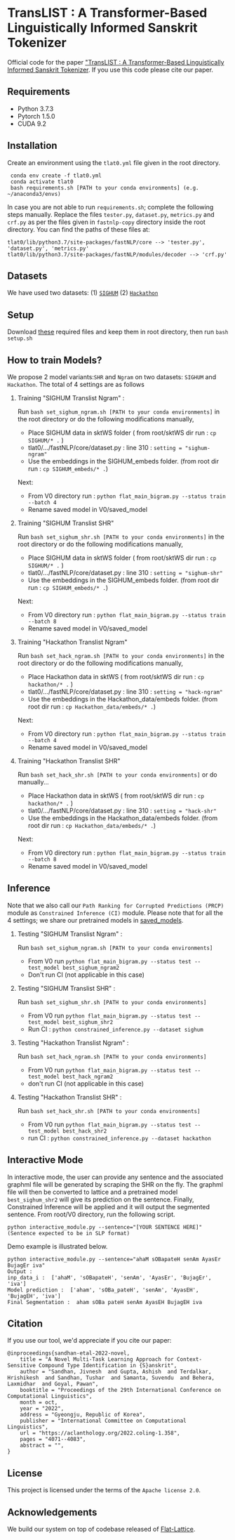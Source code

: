 # TransLIST : A Transformer-Based Linguistically Informed Sanskrit Tokenizer

Official code for the paper ["TransLIST : A Transformer-Based Linguistically Informed Sanskrit Tokenizer](). If you use this code please cite our paper.

## Requirements
* Python 3.7.3
* Pytorch 1.5.0
* CUDA 9.2


## Installation
Create an environment using the `tlat0.yml` file given in the root directory.
```
 conda env create -f tlat0.yml
 conda activate tlat0
 bash requirements.sh [PATH to your conda environments] (e.g. ~/anaconda3/envs)
 ```
In case you are not able to run `requirements.sh`; complete the following steps manually. Replace the files `tester.py`, `dataset.py`, `metrics.py` and `crf.py` as per the files given in `fastnlp-copy` directory inside the root directory. You can find the paths of these files at:
```
tlat0/lib/python3.7/site-packages/fastNLP/core --> 'tester.py', 'dataset.py', 'metrics.py'
tlat0/lib/python3.7/site-packages/fastNLP/modules/decoder --> 'crf.py'
```

## Datasets
We have used two datasets: (1) [`SIGHUM`](https://zenodo.org/record/803508#.YRdZ43UzaXJ) (2) [`Hackathon`](https://sanskritpanini.github.io/dataset.html)

## Setup
Download [these](https://drive.google.com/drive/folders/1SCU_MwzePYai0ymAE3B5xuC8JhBZlxMd?usp=sharing) required files and keep them in root directory, then run ```bash setup.sh```

## How to train Models?
We propose 2 model variants:`SHR` and `Ngram` on two datasets: `SIGHUM` and `Hackathon`. The total of 4 settings are as follows

1. Training "SIGHUM Translist Ngram" : 

	Run ```bash set_sighum_ngram.sh [PATH to your conda environments]``` in the root directory or do the following modifications manually,
	- Place SIGHUM data in sktWS folder ( from root/sktWS dir run : ```cp SIGHUM/* .``` )
	- tlat0/.../fastNLP/core/dataset.py : line 310 : ```setting = "sighum-ngram"```
	- Use the embeddings in the SIGHUM_embeds folder. (from root dir run : ```cp SIGHUM_embeds/* .```)
	
	Next:
	- From V0 directory run : ```python flat_main_bigram.py --status train --batch 4```
	- Rename saved model in V0/saved_model


2. Training "SIGHUM Translist SHR"
	
	Run ```bash set_sighum_shr.sh [PATH to your conda environments]``` in the root directory or do the following modifications manually,
	- Place SIGHUM data in sktWS folder ( from root/sktWS dir run : ```cp SIGHUM/* .``` )
	- tlat0/.../fastNLP/core/dataset.py : line 310 : ```setting = "sighum-shr"```
	- Use the embeddings in the SIGHUM_embeds folder. (from root dir run : ```cp SIGHUM_embeds/* .```)
	
	Next:
	- From V0 directory run : ```python flat_main_bigram.py --status train --batch 8```
	- Rename saved model in V0/saved_model
	
3. Training "Hackathon Translist Ngram"
	
	Run ```bash set_hack_ngram.sh [PATH to your conda environments]``` in the root directory or do the following modifications manually,
	- Place Hackathon data in sktWS ( from root/sktWS dir run : ```cp hackathon/* .``` )
	- tlat0/.../fastNLP/core/dataset.py : line 310 : ```setting = "hack-ngram"```
	- Use the embeddings in the Hackathon_data/embeds folder. (from root dir run : ```cp Hackathon_data/embeds/* .```)
	
	Next:
	- From V0 directory run : ```python flat_main_bigram.py --status train --batch 4```
	- Rename saved model in V0/saved_model

4. Training "Hackathon Translist SHR"
	
	Run ```bash set_hack_shr.sh [PATH to your conda environments]``` or do manually...
	- Place Hackathon data in sktWS ( from root/sktWS dir run : ```cp hackathon/* .``` )
	- tlat0/.../fastNLP/core/dataset.py : line 310 : ```setting = "hack-shr"```
	- Use the embeddings in the Hackathon_data/embeds folder. (from root dir run : ```cp Hackathon_data/embeds/* .```)
	
	Next:
	- From V0 directory run : ```python flat_main_bigram.py --status train --batch 8```
	- Rename saved model in V0/saved_model

    
## Inference
Note that we also call our `Path Ranking for Corrupted Predictions (PRCP)` module as `Constrained Inference (CI)` module. Please note that for all the 4 settings; we share our pretrained models in [saved_models](https://drive.google.com/file/d/11RP9TqrO3-dUuPSCNa9GWEGOPcaFVv1h/view?usp=sharing).

1. Testing "SIGHUM Translist Ngram" :
	
	Run ```bash set_sighum_ngram.sh [PATH to your conda environments]```
	- From V0 run ```python flat_main_bigram.py --status test --test_model best_sighum_ngram2```
	- Don't run CI (not applicable in this case)
    
2. Testing "SIGHUM Translist SHR" :
	
	Run ```bash set_sighum_shr.sh [PATH to your conda environments]```
	- From V0 run ```python flat_main_bigram.py --status test --test_model best_sighum_shr2```
	- Run CI : ```python constrained_inference.py --dataset sighum```

3. Testing "Hackathon Translist Ngram" :
	
	Run ```bash set_hack_ngram.sh [PATH to your conda environments]```
	- From V0 run ```python flat_main_bigram.py --status test --test_model best_hack_ngram2```
	- don't run CI (not applicable in this case)
    
4. Testing "Hackathon Translist SHR" :
	
	Run ```bash set_hack_shr.sh [PATH to your conda environments]```
	- From V0 run ```python flat_main_bigram.py --status test --test_model best_hack_shr2```
	- run CI : ```python constrained_inference.py --dataset hackathon``` 

		
## Interactive Mode 
In interactive mode, the user can provide any sentence and the associated graphml file will be generated by scraping the SHR on the fly. The graphml file will then be converted to lattice and a pretrained model `best_sighum_shr2` will give its prediction on the sentence. Finally, Constrained Inference will be applied and it will output the segmented sentence. From root/V0 directory, run the following script.

```
python interactive_module.py --sentence="[YOUR SENTENCE HERE]" (Sentence expected to be in SLP format)
```

Demo example is illustrated below. 
```
python interactive_module.py --sentence="ahaM sOBapateH senAm AyasEr BujagEr iva"
Output : 
inp_data_i :  ['ahaM', 'sOBapateH', 'senAm', 'AyasEr', 'BujagEr', 'iva']
Model prediction :  ['aham', 'sOBa_pateH', 'senAm', 'AyasEH', 'BujagEH', 'iva']
Final Segmentation :  aham sOBa pateH senAm AyasEH BujagEH iva
```

## Citation
If you use our tool, we'd appreciate if you cite our paper:
```
@inproceedings{sandhan-etal-2022-novel,
    title = "A Novel Multi-Task Learning Approach for Context-Sensitive Compound Type Identification in {S}anskrit",
    author = "Sandhan, Jivnesh  and Gupta, Ashish  and Terdalkar, Hrishikesh  and Sandhan, Tushar  and Samanta, Suvendu  and Behera, Laxmidhar  and Goyal, Pawan",
    booktitle = "Proceedings of the 29th International Conference on Computational Linguistics",
    month = oct,
    year = "2022",
    address = "Gyeongju, Republic of Korea",
    publisher = "International Committee on Computational Linguistics",
    url = "https://aclanthology.org/2022.coling-1.358",
    pages = "4071--4083",
    abstract = "",
}
```


## License
This project is licensed under the terms of the `Apache license 2.0`.


## Acknowledgements
We build our system on top of codebase released of [Flat-Lattice](https://github.com/LeeSureman/Flat-Lattice-Transformer).
